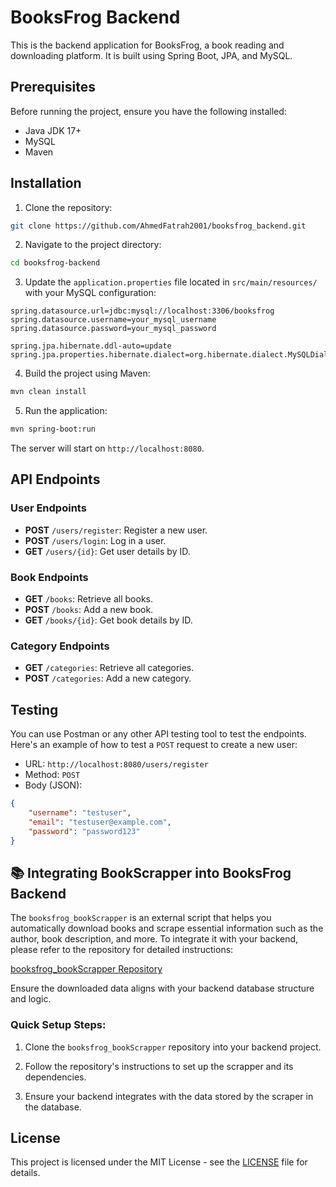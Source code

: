 
# BooksFrog Backend

This is the backend application for BooksFrog, a book reading and downloading platform. It is built using Spring Boot, JPA, and MySQL.

## Prerequisites

Before running the project, ensure you have the following installed:

- Java JDK 17+
- MySQL
- Maven

## Installation

1. Clone the repository:

```bash
git clone https://github.com/AhmedFatrah2001/booksfrog_backend.git
```

2. Navigate to the project directory:

```bash
cd booksfrog-backend
```

3. Update the `application.properties` file located in `src/main/resources/` with your MySQL configuration:

```properties
spring.datasource.url=jdbc:mysql://localhost:3306/booksfrog
spring.datasource.username=your_mysql_username
spring.datasource.password=your_mysql_password

spring.jpa.hibernate.ddl-auto=update
spring.jpa.properties.hibernate.dialect=org.hibernate.dialect.MySQLDialect
```

4. Build the project using Maven:

```bash
mvn clean install
```

5. Run the application:

```bash
mvn spring-boot:run
```

The server will start on `http://localhost:8080`.

## API Endpoints

### User Endpoints

- **POST** `/users/register`: Register a new user.
- **POST** `/users/login`: Log in a user.
- **GET** `/users/{id}`: Get user details by ID.

### Book Endpoints

- **GET** `/books`: Retrieve all books.
- **POST** `/books`: Add a new book.
- **GET** `/books/{id}`: Get book details by ID.

### Category Endpoints

- **GET** `/categories`: Retrieve all categories.
- **POST** `/categories`: Add a new category.

## Testing

You can use Postman or any other API testing tool to test the endpoints. Here's an example of how to test a `POST` request to create a new user:

- URL: `http://localhost:8080/users/register`
- Method: `POST`
- Body (JSON):

```json
{
    "username": "testuser",
    "email": "testuser@example.com",
    "password": "password123"
}
```
## 📚 Integrating BookScrapper into BooksFrog Backend



The `booksfrog_bookScrapper` is an external script that helps you automatically download books and scrape essential information such as the author, book description, and more. To integrate it with your backend, please refer to the repository for detailed instructions:



[booksfrog_bookScrapper Repository](https://github.com/AhmedFatrah2001/booksfrog_bookScrapper)



Ensure the downloaded data aligns with your backend database structure and logic.



### Quick Setup Steps:

1. Clone the `booksfrog_bookScrapper` repository into your backend project.

2. Follow the repository's instructions to set up the scrapper and its dependencies.

3. Ensure your backend integrates with the data stored by the scraper in the database.


## License

This project is licensed under the MIT License - see the [LICENSE](LICENSE) file for details.

